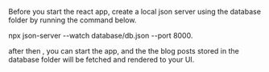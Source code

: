 Before you start the react app, create a local json server using the database folder by running the command below.

npx json-server --watch database/db.json --port 8000.

after then , you can start the app, and the the blog posts stored in the database folder will be fetched and rendered to your UI.
